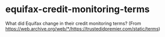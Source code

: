 # equifax-credit-monitoring-terms
What did Equifax change in their credit monitoring terms? (From https://web.archive.org/web/*/https://trustedidpremier.com/static/terms)
